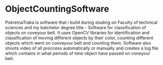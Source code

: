 # ObjectCountingSoftware

PokretnaTraka is software that i build during studing on 
Faculty of technical sciences and my batchelor degree title - Software for classification of objects on coveyour belt.
It uses OpenCV libraries for identification and classification of moving different objects by their color, counting different objects which went
on conveyour belt and counting them. Software also shoots video of all proccess automatically or manually and creates a log file
which contains in what periods of time object have passed on coneyour belt.
